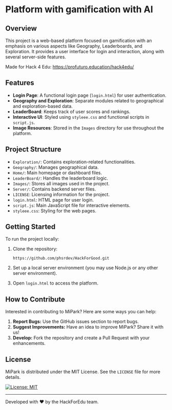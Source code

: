 # Platform with gamification with AI

## Overview
This project is a web-based platform focused on gamification with an emphasis on various aspects like Geography, Leaderboards, and Exploration. It provides a user interface for login and interaction, along with several server-side features.

Made for Hack 4 Edu: https://profuturo.education/hack4edu/

## Features
- **Login Page**: A functional login page (`login.html`) for user authentication.
- **Geography and Exploration**: Separate modules related to geographical and exploration-based data.
- **LeaderBoard**: Keeps track of user scores and rankings.
- **Interactive UI**: Styled using `styleee.css` and functional scripts in `script.js`.
- **Image Resources**: Stored in the `Images` directory for use throughout the platform.

## Project Structure
- `Exploration/`: Contains exploration-related functionalities.
- `Geography/`: Manages geographical data.
- `Home/`: Main homepage or dashboard files.
- `LeaderBoard/`: Handles the leaderboard logic.
- `Images/`: Stores all images used in the project.
- `Server/`: Contains backend server files.
- `LICENSE`: Licensing information for the project.
- `login.html`: HTML page for user login.
- `script.js`: Main JavaScript file for interactive elements.
- `styleee.css`: Styling for the web pages.

## Getting Started
To run the project locally:
1. Clone the repository:

   ```
   https://github.com/phsrdev/HackForGood.git
2. Set up a local server environment (you may use Node.js or any other server environment).
3. Open `login.html` to access the platform.

## How to Contribute

Interested in contributing to MiPark? Here are some ways you can help:

1. **Report Bugs:** Use the GitHub issues section to report bugs.
2. **Suggest Improvements:** Have an idea to improve MiPark? Share it with us!
3. **Develop:** Fork the repository and create a Pull Request with your enhancements.

## License

MiPark is distributed under the MIT License. See the `LICENSE` file for more details.

[![License: MIT](https://img.shields.io/badge/License-MIT-yellow.svg)](https://opensource.org/licenses/MIT)

---

Developed with ❤️ by the HackForEdu team.
